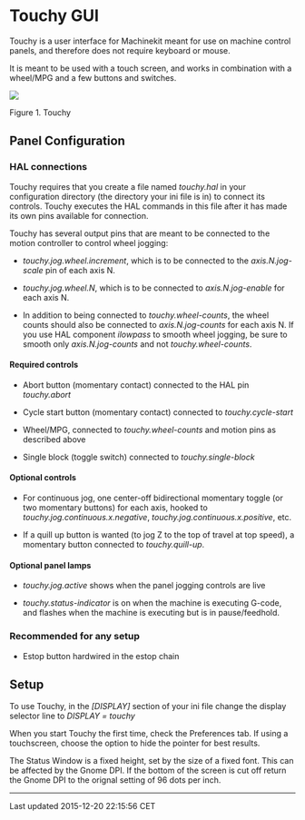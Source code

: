 Touchy GUI
==========

<span id="cha:touchy-gui"></span>

Touchy is a user interface for Machinekit meant for use on machine control panels, and therefore does not require keyboard or mouse.

It is meant to be used with a touch screen, and works in combination with a wheel/MPG and a few buttons and switches.

![](images/touchy.png)

Figure 1. Touchy

Panel Configuration
-------------------

### HAL connections

Touchy requires that you create a file named *touchy.hal* in your configuration directory (the directory your ini file is in) to connect its controls. Touchy executes the HAL commands in this file after it has made its own pins available for connection.

Touchy has several output pins that are meant to be connected to the motion controller to control wheel jogging:

-   *touchy.jog.wheel.increment*, which is to be connected to the *axis.N.jog-scale* pin of each axis N.

-   *touchy.jog.wheel.N*, which is to be connected to *axis.N.jog-enable* for each axis N.

-   In addition to being connected to *touchy.wheel-counts*, the wheel counts should also be connected to *axis.N.jog-counts* for each axis N. If you use HAL component *ilowpass* to smooth wheel jogging, be sure to smooth only *axis.N.jog-counts* and not *touchy.wheel-counts*.

#### Required controls

-   Abort button (momentary contact) connected to the HAL pin *touchy.abort*

-   Cycle start button (momentary contact) connected to *touchy.cycle-start*

-   Wheel/MPG, connected to *touchy.wheel-counts* and motion pins as described above

-   Single block (toggle switch) connected to *touchy.single-block*

#### Optional controls

-   For continuous jog, one center-off bidirectional momentary toggle (or two momentary buttons) for each axis, hooked to *touchy.jog.continuous.x.negative*, *touchy.jog.continuous.x.positive*, etc.

-   If a quill up button is wanted (to jog Z to the top of travel at top speed), a momentary button connected to *touchy.quill-up*.

#### Optional panel lamps

-   *touchy.jog.active* shows when the panel jogging controls are live

-   *touchy.status-indicator* is on when the machine is executing G-code, and flashes when the machine is executing but is in pause/feedhold.

### Recommended for any setup

-   Estop button hardwired in the estop chain

Setup
-----

To use Touchy, in the *\[DISPLAY\]* section of your ini file change the display selector line to *DISPLAY = touchy*

When you start Touchy the first time, check the Preferences tab. If using a touchscreen, choose the option to hide the pointer for best results.

The Status Window is a fixed height, set by the size of a fixed font. This can be affected by the Gnome DPI. If the bottom of the screen is cut off return the Gnome DPI to the orignal setting of 96 dots per inch.

------------------------------------------------------------------------

Last updated 2015-12-20 22:15:56 CET


